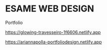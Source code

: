 # ESAME WEB DESIGN

Portfolio

https://glowing-travesseiro-1f6606.netlify.app

https://ariannapolla-portfoliodesign.netlify.app


    

   
